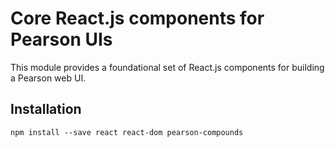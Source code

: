 # Core React.js components for Pearson UIs

This module provides a foundational set of React.js components for building a Pearson web UI.

## Installation

    npm install --save react react-dom pearson-compounds

